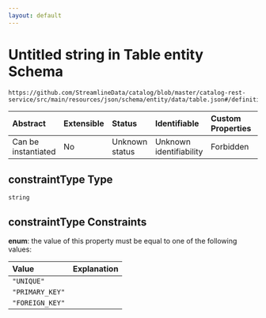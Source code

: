 ```yaml
---
layout: default
---
```


# Untitled string in Table entity Schema

```text
https://github.com/StreamlineData/catalog/blob/master/catalog-rest-service/src/main/resources/json/schema/entity/data/table.json#/definitions/tableConstraint/properties/constraintType
```

| Abstract | Extensible | Status | Identifiable | Custom Properties | Additional Properties | Access Restrictions | Defined In |
| :--- | :--- | :--- | :--- | :--- | :--- | :--- | :--- |
| Can be instantiated | No | Unknown status | Unknown identifiability | Forbidden | Allowed | none | [table.json\*](table.md) |

## constraintType Type

`string`

## constraintType Constraints

**enum**: the value of this property must be equal to one of the following values:

| Value | Explanation |
| :--- | :--- |
| `"UNIQUE"` |  |
| `"PRIMARY_KEY"` |  |
| `"FOREIGN_KEY"` |  |

